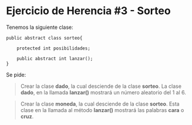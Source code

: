 # Ejercicio de Herencia #3 - Sorteo

Tenemos la siguiente clase:

````
public abstract class sorteo{

    protected int posibilidades;

    public abstract int lanzar();
}
````

Se pide:

> Crear la clase **dado**, la cual desciende de la clase **sorteo**. La clase **dado**, en la llamada **lanzar()** mostrará un número aleatorio del 1 al 6.

> Crear la clase **moneda**, la cual desciende de la clase **sorteo**. Esta clase en la llamada al método **lanzar()** mostrará las palabras **cara** o **cruz**.